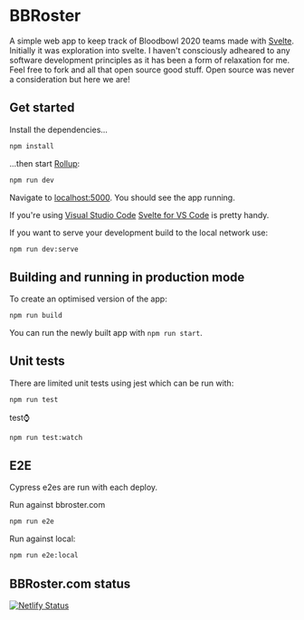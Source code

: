 # BBRoster

A simple web app to keep track of Bloodbowl 2020 teams made with [Svelte](https://svelte.dev). Initially it was exploration into svelte. I haven't consciously adheared to any software development principles as it has been a form of relaxation for me. Feel free to fork and all that open source good stuff. Open source was never a consideration but here we are!

## Get started

Install the dependencies...

```bash
npm install
```

...then start [Rollup](https://rollupjs.org):

```bash
npm run dev
```

Navigate to [localhost:5000](http://localhost:5000). You should see the app running.

If you're using [Visual Studio Code](https://code.visualstudio.com/) [Svelte for VS Code](https://marketplace.visualstudio.com/items?itemName=svelte.svelte-vscode) is pretty handy.

If you want to serve your development build to the local network use:

```bash
npm run dev:serve
```

## Building and running in production mode

To create an optimised version of the app:

```bash
npm run build
```

You can run the newly built app with `npm run start`.

## Unit tests

There are limited unit tests using jest which can be run with:

```bash
npm run test
```

test:watch:

```bash
npm run test:watch
```

## E2E

Cypress e2es are run with each deploy.

Run against bbroster.com

```bash
npm run e2e
```

Run against local:

```bash
npm run e2e:local
```


## BBRoster.com status

[![Netlify Status](https://api.netlify.com/api/v1/badges/5f0ba70f-60e1-4d76-8f38-23841f127619/deploy-status)](https://app.netlify.com/sites/bbroster/deploys)
